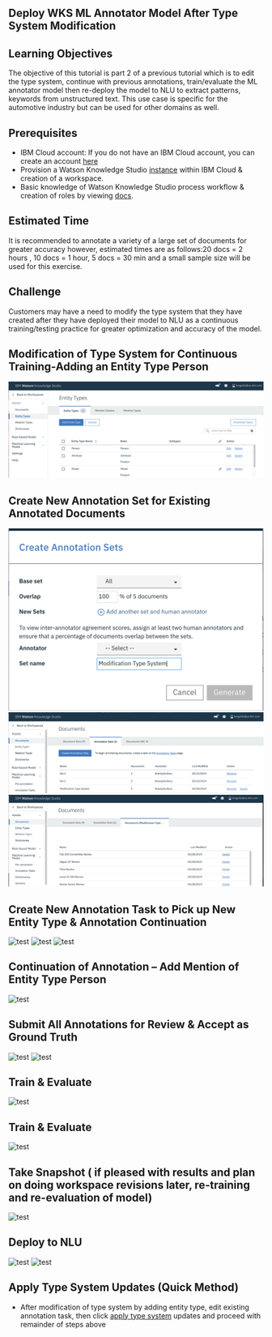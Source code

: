 ## Deploy WKS ML Annotator Model After Type System Modification 

## Learning Objectives

The objective of this tutorial is part 2 of a previous tutorial which is to edit the type system, continue with previous annotations, train/evaluate the ML annotator model then re-deploy the model to NLU to extract patterns, keywords from unstructured text. This use case is specific for the automotive industry but can be used for other domains as well.

## Prerequisites

- IBM Cloud account: If you do not have an IBM Cloud account, you can create an account [here](https://cloud.ibm.com/)
- Provision a Watson Knowledge Studio [instance](https://cloud.ibm.com/catalog/services/knowledge-studio?hideTours=true&?cm_sp=WatsonPlatform-WatsonPlatform-_-OnPageNavCTA-IBMWatson_Discovery-_-Watson_Developer_Website) within IBM Cloud & creation of a workspace.
- Basic knowledge of Watson Knowledge Studio process workflow & creation of roles by viewing [docs](https://cloud.ibm.com/docs/services/watson-knowledge-studio?topic=watson-knowledge-studio-wks_tutintro#wks_tokenizer).

## Estimated Time

It is recommended to annotate a variety of a large set of documents for greater accuracy however, estimated times are as follows:20 docs = 2 hours , 10 docs = 1 hour, 5 docs = 30 min and a small sample size will be used for this exercise.

## Challenge

Customers may have a need to modify the type system that they have created after they have deployed their model to NLU as a continuous training/testing practice for greater optimization and accuracy of the model.

## Modification of Type System for Continuous Training-Adding an Entity Type Person

![test](https://github.com/bmguillo/watsonknowledgestudio_modifytypesystem/blob/master/img/1_addentitytypesizing.png)

## Create New Annotation Set for Existing Annotated Documents

![test](https://github.com/bmguillo/watsonknowledgestudio_modifytypesystem/blob/master/img/2_createannotationsetsresize.png)
![test](https://github.com/bmguillo/watsonknowledgestudio_modifytypesystem/blob/master/img/3a_modificationtypesystemresize.png)
![test](https://github.com/bmguillo/watsonknowledgestudio_modifytypesystem/blob/master/img/3b_documentlistresize.png)

## Create New Annotation Task to Pick up New Entity Type & Annotation Continuation

![test](https://github.com/bmguillo/watsonknowledgestudio_modifytypesystem/tree/master/img/4-modificationtypetaskresize.png)
![test](https://github.com/bmguillo/watsonknowledgestudio_modifytypesystem/tree/master/img/5_inprogressannotateresize.png)
![test](https://github.com/bmguillo/watsonknowledgestudio_modifytypesystem/tree/master/img/6_selectannotationdocresize.png)

## Continuation of Annotation – Add Mention of Entity Type Person

![test](https://github.com/bmguillo/watsonknowledgestudio_modifytypesystem/tree/master/img/7-MENTIONTYPERESIZE.png)

## Submit All Annotations for Review & Accept as Ground Truth

![test](https://github.com/bmguillo/watsonknowledgestudio_modifytypesystem/tree/master/img/7-MENTIONTYPERESIZE.png)
![test](https://github.com/bmguillo/watsonknowledgestudio_modifytypesystem/tree/master/img/8_submitannotationsresize.png)

## Train & Evaluate

![test](https://github.com/bmguillo/watsonknowledgestudio_modifytypesystem/tree/master/img/8_trainingtestblindsetsresize.png)

## Train & Evaluate

![test](https://github.com/bmguillo/watsonknowledgestudio_modifytypesystem/tree/master/img/9_mlmodelevalresize.png)

## Take Snapshot ( if pleased with results and plan on doing workspace revisions later, re-training and re-evaluation of model)

![test](https://github.com/bmguillo/watsonknowledgestudio_modifytypesystem/tree/master/img/10_snapshotscreenresize.png)

## Deploy to NLU

![test](https://github.com/bmguillo/watsonknowledgestudio_modifytypesystem/tree/master/img/10_deploymodelinforesize.png)
![test](https://github.com/bmguillo/watsonknowledgestudio_modifytypesystem/tree/master/img/12_twomodelsdeployedtoNLUresize.png)

## Apply Type System Updates (Quick Method)

- After modification of type system by adding entity type, edit existing annotation task, then click [apply type system](https://cloud.ibm.com/docs/services/watson-knowledge-studio?topic=watson-knowledge-studio-improve-ml#improve-ml) updates and proceed with remainder of steps above

